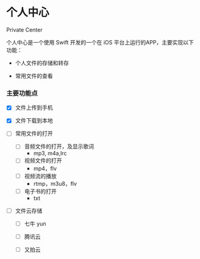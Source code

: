 # 个人中心
Private Center

个人中心是一个使用 Swift 开发的一个在 iOS 平台上运行的APP，主要实现以下功能：

* 个人文件的存储和转存

* 常用文件的查看

### 主要功能点

- [x] 文件上传到手机

- [x] 文件下载到本地

- [ ] 常用文件的打开
  - [ ] 音频文件的打开，及显示歌词
    * mp3, m4a,lrc
  - [ ] 视频文件的打开
    * mp4，flv
  - [ ] 视频流的播放
    * rtmp，m3u8，flv
  - [ ] 电子书的打开
    * txt
    
- [ ] 文件云存储

  - [ ] 七牛 yun
  
  - [ ] 腾讯云
  
  - [ ] 又拍云
